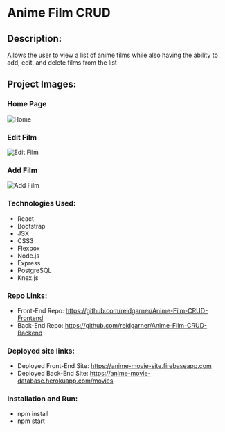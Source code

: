 # Anime Film CRUD 

## Description: 
Allows the user to view a list of anime films while also having the ability to add, edit, and delete films from the list

## Project Images: 

### Home Page

![Home](src/assets/HomePage.png)

### Edit Film

![Edit Film](src/assets/EditFilm.png)

### Add Film

![Add Film](src/assets/AddFilm.png)

### Technologies Used:
- React 
- Bootstrap 
- JSX 
- CSS3 
- Flexbox 
- Node.js
- Express
- PostgreSQL
- Knex.js

### Repo Links:
- Front-End Repo: https://github.com/reidgarner/Anime-Film-CRUD-Frontend
- Back-End Repo: https://github.com/reidgarner/Anime-Film-CRUD-Backend

### Deployed site links:
- Deployed Front-End Site: https://anime-movie-site.firebaseapp.com
- Deployed Back-End Site: https://anime-movie-database.herokuapp.com/movies

### Installation and Run:
- npm install
- npm start